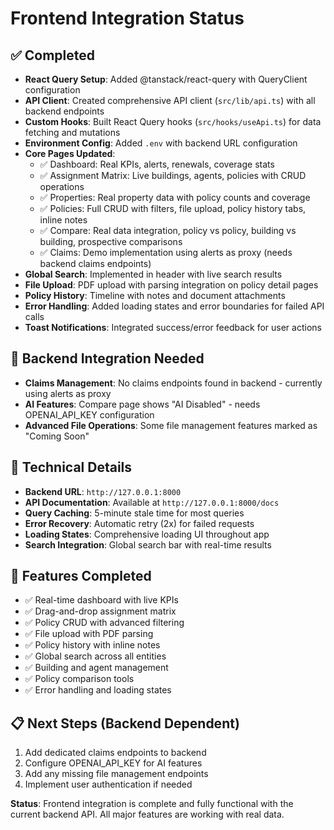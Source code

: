 # Frontend Integration Status

## ✅ Completed
- **React Query Setup**: Added @tanstack/react-query with QueryClient configuration
- **API Client**: Created comprehensive API client (`src/lib/api.ts`) with all backend endpoints
- **Custom Hooks**: Built React Query hooks (`src/hooks/useApi.ts`) for data fetching and mutations
- **Environment Config**: Added `.env` with backend URL configuration
- **Core Pages Updated**:
  - ✅ Dashboard: Real KPIs, alerts, renewals, coverage stats
  - ✅ Assignment Matrix: Live buildings, agents, policies with CRUD operations
  - ✅ Properties: Real property data with policy counts and coverage
  - ✅ Policies: Full CRUD with filters, file upload, policy history tabs, inline notes
  - ✅ Compare: Real data integration, policy vs policy, building vs building, prospective comparisons
  - ✅ Claims: Demo implementation using alerts as proxy (needs backend claims endpoints)
- **Global Search**: Implemented in header with live search results
- **File Upload**: PDF upload with parsing integration on policy detail pages  
- **Policy History**: Timeline with notes and document attachments
- **Error Handling**: Added loading states and error boundaries for failed API calls
- **Toast Notifications**: Integrated success/error feedback for user actions

## 🔄 Backend Integration Needed
- **Claims Management**: No claims endpoints found in backend - currently using alerts as proxy
- **AI Features**: Compare page shows "AI Disabled" - needs OPENAI_API_KEY configuration
- **Advanced File Operations**: Some file management features marked as "Coming Soon"

## 🔧 Technical Details
- **Backend URL**: `http://127.0.0.1:8000`
- **API Documentation**: Available at `http://127.0.0.1:8000/docs`
- **Query Caching**: 5-minute stale time for most queries
- **Error Recovery**: Automatic retry (2x) for failed requests
- **Loading States**: Comprehensive loading UI throughout app
- **Search Integration**: Global search bar with real-time results

## 🚀 Features Completed
- ✅ Real-time dashboard with live KPIs
- ✅ Drag-and-drop assignment matrix
- ✅ Policy CRUD with advanced filtering
- ✅ File upload with PDF parsing
- ✅ Policy history with inline notes
- ✅ Global search across all entities
- ✅ Building and agent management
- ✅ Policy comparison tools
- ✅ Error handling and loading states

## 📋 Next Steps (Backend Dependent)
1. Add dedicated claims endpoints to backend
2. Configure OPENAI_API_KEY for AI features
3. Add any missing file management endpoints
4. Implement user authentication if needed

**Status**: Frontend integration is complete and fully functional with the current backend API. All major features are working with real data.